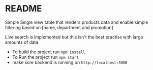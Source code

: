 # README

Simple Single view table that renders products data and enable simple filtering based on [name, department and promotion]

Live search is implemented but this isn't the best practise with large amounts of data

* To build the project run
    `npm install`
* To Run the project run
    `npm start`
* make sure backend is running on `http://localhost:3000`